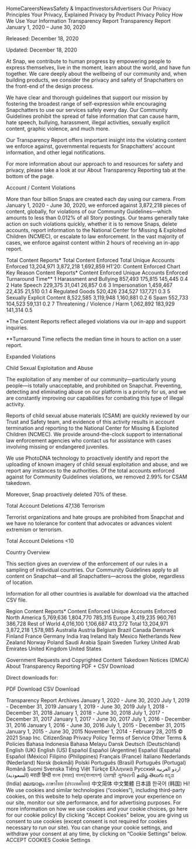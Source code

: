 HomeCareersNewsSafety & ImpactInvestorsAdvertisers
Our Privacy Principles
Your Privacy, Explained
Privacy by Product
Privacy Policy
How We Use Your Information
Transparency Report
Transparency Report
January 1, 2020 – June 30, 2020

Released: December 18, 2020

Updated: December 18, 2020

At Snap, we contribute to human progress by empowering people to express themselves, live in the moment, learn about the world, and have fun together. We care deeply about the wellbeing of our community and, when building products, we consider the privacy and safety of Snapchatters on the front-end of the design process. 

We have clear and thorough guidelines that support our mission by fostering the broadest range of self-expression while encouraging Snapchatters to use our services safely every day. Our Community Guidelines prohibit the spread of false information that can cause harm, hate speech, bullying, harassment, illegal activities, sexually explicit content, graphic violence, and much more. 

Our Transparency Report offers important insight into the violating content we enforce against, governmental requests for Snapchatters’ account information, and other legal notifications.

For more information about our approach to and resources for safety and privacy, please take a look at our About Transparency Reporting tab at the bottom of the page.

Account / Content Violations

More than four billion Snaps are created each day using our camera. From January 1, 2020 - June 30, 2020, we enforced against 3,872,218 pieces of content, globally, for violations of our Community Guidelines—which amounts to less than 0.012% of all Story postings. Our teams generally take action on such violations quickly, whether it is to remove Snaps, delete accounts, report information to the National Center for Missing & Exploited Children (NCMEC), or escalate to law enforcement. In the vast majority of cases, we enforce against content within 2 hours of receiving an in-app report.

Total Content Reports*	Total Content Enforced	Total Unique Accounts Enforced
 13,204,971	 3,872,218	1,692,859
H1'20: Content Enforced
Chart Key	Reason	Content Reports*	Content Enforced	Unique Accounts Enforced	Turnaround Time**
1	Harassment and Bullying	857,493	175,815	145,445	0.4
2	Hate Speech	229,375	31,041	26,857	0.6
3	Impersonation	1,459,467	22,435	21,510	0.1
4	Regulated Goods	520,426	234,527	137,721	0.3
5	Sexually Explicit Content	8,522,585	3,119,948	1,160,881	0.2
6	Spam	552,733	104,523	59,131	0.2
7	Threatening / Violence / Harm	1,062,892	183,929	141,314	0.5

*The Content Reports reflect alleged violations via our in-app and support inquiries.

**Turnaround Time reflects the median time in hours to action on a user report.

Expanded Violations

Child Sexual Exploitation and Abuse

The exploitation of any member of our community—particularly young people—is totally unacceptable, and prohibited on Snapchat. Preventing, detecting and eliminating abuse on our platform is a priority for us, and we are constantly improving our capabilities for combating this type of illegal activity.

Reports of child sexual abuse materials (CSAM) are quickly reviewed by our Trust and Safety team, and evidence of this activity results in account termination and reporting to the National Center for Missing & Exploited Children (NCMEC). We provide around-the-clock support to international law enforcement agencies who contact us for assistance with cases involving missing or endangered juveniles. 

We use PhotoDNA technology to proactively identify and report the uploading of known imagery of child sexual exploitation and abuse, and we report any instances to the authorities. Of the total accounts enforced against for Community Guidelines violations, we removed 2.99% for CSAM takedown. 

Moreover, Snap proactively deleted 70% of these.

Total Account Deletions	47,136
Terrorism 

Terrorist organizations and hate groups are prohibited from Snapchat and we have no tolerance for content that advocates or advances violent extremism or terrorism. 

Total Account Deletions	<10

Country Overview

This section gives an overview of the enforcement of our rules in a sampling of individual countries. Our Community Guidelines apply to all content on Snapchat—and all Snapchatters—across the globe, regardless of location. 

Information for all other countries is available for download via the attached CSV file.

Region	Content Reports*	Content Enforced	Unique Accounts Enforced
North America	5,769,636	1,804,770	785,315
Europe	3,419,235	960,761	386,728
Rest of World	4,016,100	1,106,687	413,272
Total	13,204,971	3,872,218	1,578,985
Australia
Austria
Belgium
Brazil
Canada
Denmark
Finland
France
Germany
India
Iraq
Ireland
Italy
Mexico
Netherlands
New Zealand
Norway
Poland
Saudi Arabia
Spain
Sweden
Turkey
United Arab Emirates
United Kingdom
United States

Government Requests and Copyrighted Content Takedown Notices (DMCA)
About Transparency Reporting
PDF + CSV Download

Direct downloads for:

PDF Download
CSV Download

Transparency Report Archives
January 1, 2020 - June 30, 2020
July 1, 2019 - December 31, 2019
January 1, 2019 - June 30, 2019
July 1, 2018 - December 31, 2018
January 1, 2018 - June 30, 2018
July 1, 2017 - December 31, 2017
January 1, 2017 - June 30, 2017
July 1, 2016 - December 31, 2016
January 1, 2016 - June 30, 2016
July 1, 2015 - December 31, 2015
January 1, 2015 - June 30, 2015
November 1, 2014 - February 28, 2015
© 2021 Snap Inc.
CitizenSnap
Privacy Policy
Terms of Service
Other Terms & Policies
Bahasa Indonesia
Bahasa Melayu
Dansk
Deutsch (Deutschland)
English (UK)
English (US)
Español
Español (Argentine)
Español (España)
Español (México)
Filipino (Philippines)
Français (France)
Italiano
Nederlands (Nederland)
Norsk (bokmål)
Polski
Português (Brasil)
Português (Portugal)
Română
Suomi
Svenska
Tiếng Việt
Türkçe
Ελληνικά
Русский
اردو
العربية (السعودية)
मराठी
हिन्दी
বাংলা (ভারত)
বাংলা(বাংলাদেশ)
ਪੰਜਾਬੀ
ગુજરાતી
தமிழ்
తెలుగు
ಕನ್ನಡ (India)
മലയാളം
ภาษาไทย (ประเทศไทย)
中文简体
中文繁體
日本語
한국어 (韩国)
Hi! We use cookies and similar technologies (“cookies”), including third-party cookies, on this website to help operate and improve your experience on our site, monitor our site performance, and for advertising purposes. For more information on how we use cookies and your cookie choices, go here for our cookie policy! By clicking "Accept Cookies" below, you are giving us consent to use cookies (except consent is not required for cookies necessary to run our site). You can change your cookie settings, and withdraw your consent at any time, by clicking on “Cookie Settings” below.
ACCEPT COOKIES
Cookie Settings